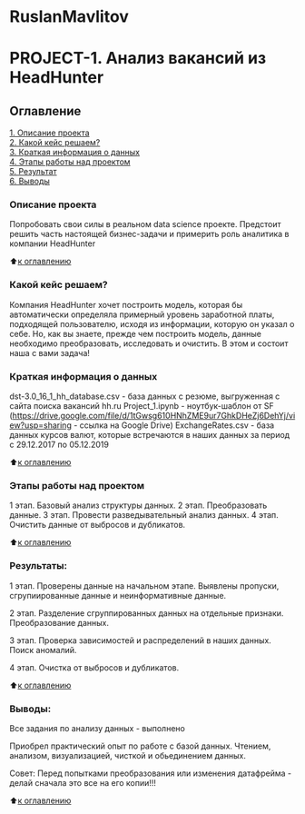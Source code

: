# RuslanMavlitov
# PROJECT-1. Анализ вакансий из HeadHunter

## Оглавление  
[1. Описание проекта](/home/ruslan/Документы/sf/russ174/README.md#My-first-project)  
[2. Какой кейс решаем?](.README.md#Какой-кейс-решаем)  
[3. Краткая информация о данных](.README.md#Краткая-информация-о-данных)  
[4. Этапы работы над проектом](.README.md#Этапы-работы-над-проектом)  
[5. Результат](.README.md#Результат)    
[6. Выводы](.README.md#Выводы) 

### Описание проекта    
Попробовать свои силы в реальном data science проекте. 
Предстоит решить часть настоящей бизнес-задачи и примерить роль аналитика в компании HeadHunter

:arrow_up:[к оглавлению](_)


### Какой кейс решаем?    
Компания HeadHunter хочет построить модель, которая бы автоматически определяла примерный уровень заработной платы, подходящей пользователю, исходя из информации, которую он указал о себе. Но, как вы знаете, прежде чем построить модель, данные необходимо преобразовать, исследовать и очистить. В этом и состоит наша с вами задача!

### Краткая информация о данных
dst-3.0_16_1_hh_database.csv - база данных с резюме, выгруженная с сайта поиска вакансий hh.ru
Project_1.ipynb - ноутбук-шаблон от SF 
(https://drive.google.com/file/d/1tGwsg610HNhZME9ur7GhkDHeZj6DehYj/view?usp=sharing   - ссылка на Google Drive)
ExchangeRates.csv - база данных курсов валют, которые встречаются в наших данных за период с 29.12.2017 по 05.12.2019
  
:arrow_up:[к оглавлению](.README.md#Оглавление)


### Этапы работы над проектом  
1 этап. Базовый анализ структуры данных.
2 этап. Преобразовать данные.
3 этап. Провести разведывательный анализ данных.
4 этап. Очистить данные от выбросов и дубликатов.

:arrow_up:[к оглавлению](.README.md#Оглавление)


### Результаты:  
1 этап. Проверены данные на начальном этапе. Выявлены пропуски, сгрупиированные данные и неинформативные данные.

2 этап. Разделение сгруппированных данных на отдельные признаки. Преобразование данных.

3 этап. Проверка зависимостей и распределений в наших данных. Поиск аномалий.

4 этап. Очистка от выбросов и дубликатов.

:arrow_up:[к оглавлению](.README.md#Оглавление)


### Выводы:  
Все задания по анализу данных - выполнено

Приобрел практический опыт по работе с базой данных. Чтением, анализом, визуализацией, чисткой и обьединением данных.

Совет: Перед попытками преобразования или изменения датафрейма - делай сначала это все на его копии!!!

:arrow_up:[к оглавлению](.README.md#Оглавление)




